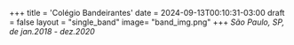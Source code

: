 +++
title = 'Colégio Bandeirantes'
date = 2024-09-13T00:10:31-03:00
draft = false
layout = "single_band"
image= "band_img.png" 
+++
_São Paulo, SP, de jan.2018 - dez.2020_

